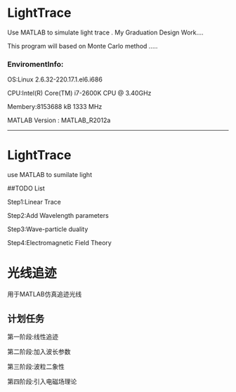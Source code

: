 LightTrace
==========

Use MATLAB to simulate light trace . My Graduation Design Work....

This program will based on Monte Carlo method .....

### EnviromentInfo:

OS:Linux 2.6.32-220.17.1.el6.i686 

CPU:Intel(R) Core(TM) i7-2600K CPU @ 3.40GHz

Membery:8153688 kB 1333 MHz 

MATLAB Version : MATLAB_R2012a

---

# LightTrace

use MATLAB to sumilate light

##TODO List

Step1:Linear Trace

Step2:Add Wavelength parameters

Step3:Wave-particle duality

Step4:Electromagnetic Field Theory


# 光线追迹

用于MATLAB仿真追迹光线

## 计划任务

第一阶段:线性追迹

第二阶段:加入波长参数

第三阶段:波粒二象性

第四阶段:引入电磁场理论